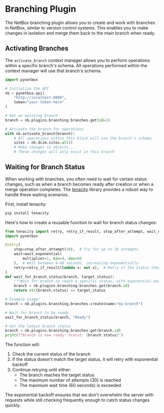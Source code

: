 # Branching Plugin

The NetBox branching plugin allows you to create and work with branches in NetBox, similar to version control systems. This enables you to make changes in isolation and merge them back to the main branch when ready.

## Activating Branches

The `activate_branch` context manager allows you to perform operations within a specific branch's schema. All operations performed within the context manager will use that branch's schema.

```python
import pynetbox

# Initialize the API
nb = pynetbox.api(
    "http://localhost:8000",
    token="your-token-here"
)

# Get an existing branch
branch = nb.plugins.branching.branches.get(id=1)

# Activate the branch for operations
with nb.activate_branch(branch):
    # All operations within this block will use the branch's schema
    sites = nb.dcim.sites.all()
    # Make changes to objects...
    # These changes will only exist in this branch
```

## Waiting for Branch Status

When working with branches, you often need to wait for certain status changes, such as when a branch becomes ready after creation or when a merge operation completes. The [tenacity](https://github.com/jd/tenacity) library provides a robust way to handle these waiting scenarios.

First, install tenacity:

```bash
pip install tenacity
```

Here's how to create a reusable function to wait for branch status changes:

```python
from tenacity import retry, retry_if_result, stop_after_attempt, wait_exponential
import pynetbox

@retry(
    stop=stop_after_attempt(30),  # Try for up to 30 attempts
    wait=wait_exponential(
        multiplier=1, min=4, max=60
    ),  # Wait between 4-60 seconds, increasing exponentially
    retry=retry_if_result(lambda x: not x),  # Retry if the status check returns False
)
def wait_for_branch_status(branch, target_status):
    """Wait for branch to reach a specific status, with exponential backoff."""
    branch = nb.plugins.branching.branches.get(branch.id)
    return str(branch.status) == target_status

# Example usage:
branch = nb.plugins.branching.branches.create(name="my-branch")

# Wait for branch to be ready
wait_for_branch_status(branch, "Ready")

# Get the latest branch status
branch = nb.plugins.branching.branches.get(branch.id)
print(f"Branch is now ready! Status: {branch.status}")
```

The function will:
1. Check the current status of the branch
2. If the status doesn't match the target status, it will retry with exponential backoff
3. Continue retrying until either:
   - The branch reaches the target status
   - The maximum number of attempts (30) is reached
   - The maximum wait time (60 seconds) is exceeded

The exponential backoff ensures that we don't overwhelm the server with requests while still checking frequently enough to catch status changes quickly. 